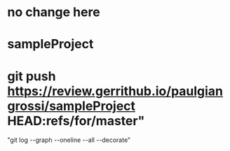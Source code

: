# no change here
# sampleProject
#
# git push https://review.gerrithub.io/paulgiangrossi/sampleProject HEAD:refs/for/master" 
"git log --graph --oneline  --all --decorate" 
